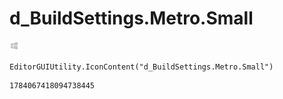# d_BuildSettings.Metro.Small
![](/img/d_BuildSettings.Metro.Small.png)

``` CSharp
EditorGUIUtility.IconContent("d_BuildSettings.Metro.Small")
```
```
1784067418094738445
```
